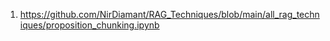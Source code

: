 1. https://github.com/NirDiamant/RAG_Techniques/blob/main/all_rag_techniques/proposition_chunking.ipynb
